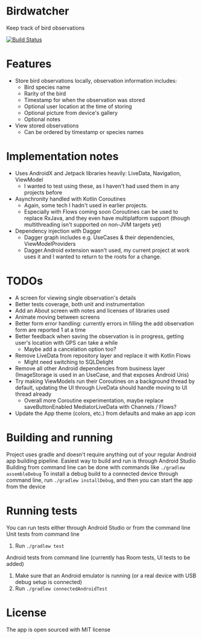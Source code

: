 # Birdwatcher
Keep track of bird observations

[![Build Status](https://app.bitrise.io/app/c2780485f7d3438f/status.svg?token=VdZoib3KvUAL-JrokQI1yQ&branch=master)](https://app.bitrise.io/app/c2780485f7d3438f)

# Features
- Store bird observations locally, observation information includes:
  - Bird species name
  - Rarity of the bird
  - Timestamp for when the observation was stored
  - Optional user location at the time of storing
  - Optional picture from device's gallery
  - Optional notes
- View stored observations
  - Can be ordered by timestamp or species names

# Implementation notes
- Uses AndroidX and Jetpack libraries heavily: LiveData, Navigation, ViewModel
  - I wanted to test using these, as I haven't had used them in any projects before
- Asynchronity handled with Kotlin Coroutines
  - Again, some tech I hadn't used in earlier projects.
  - Especially with Flows coming soon Coroutines can be used to replace RxJava, and they even have multiplatform support (though multithreading isn't supported on non-JVM targets yet)
- Dependency injection with Dagger
  - Dagger graph includes e.g. UseCases & their dependencies, ViewModelProviders
  - Dagger.Android extension wasn't used, my current project at work uses it and I wanted to return to the roots for a change.

# TODOs
- A screen for viewing single observation's details
- Better tests coverage, both unit and instrumentation
- Add an About screen with notes and licenses of libraries used
- Animate moving between screens
- Better form error handling: currently errors in filling the add observation form are reported 1 at a time
- Better feedback when saving the observation is in progress, getting user's location with GPS can take a while
  - Maybe add a cancelation option too?
- Remove LiveData from repository layer and replace it with Kotlin Flows
  - Might need switching to SQLDelight
- Remove all other Android dependencies from business layer (ImageStorage is used in an UseCase, and that exposes Android Uris)
- Try making ViewModels run their Coroutines on a background thread by default, updating the UI through LiveData should handle moving to UI thread already
  - Overall more Coroutine experimentation, maybe replace saveButtonEnabled MediatorLiveData with Channels / Flows?
- Update the App theme (colors, etc.) from defaults and make an app icon

# Building and running
Project uses gradle and doesn't require anything out of your regular Android app building pipeline.
Easiest way to build and run is through Android Studio
Building from command line can be done with commands like ``./gradlew assembleDebug``
To install a debug build to a connected device through command line, run ``./gradlew installDebug``, and then you can start the app from the device

# Running tests
You can run tests either through Android Studio or from the command line
Unit tests from command line
1. Run ``./gradlew test``

Android tests from command line (currently has Room tests, UI tests to be added)
1. Make sure that an Android emulator is running (or a real device with USB debug setup is connected)
2. Run ``./gradlew connectedAndroidTest``

# License
The app is open sourced with MIT license
